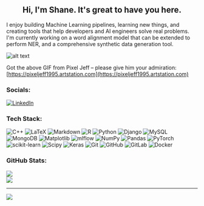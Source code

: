<h2 style="text-align:center;"> Hi, I'm Shane. It's great to have you here. </h2>
I enjoy building Machine Learning pipelines, learning new things, and creating tools that help developers and AI engineers solve real problems.
I'm currently working on a word alignment model that can be extended to perform NER, and a comprehensive synthetic data generation tool.

![alt text](https://cdna.artstation.com/p/assets/images/images/060/460/880/original/pixel-jeff-chill-mario-2023-2.gif?1678633376)

Got the above GIF from Pixel Jeff – please give him your admiration: [https://pixeljeff1995.artstation.com](https://pixeljeff1995.artstation.com)

### Socials:
[![LinkedIn](https://img.shields.io/badge/LinkedIn-%230077B5.svg?logo=linkedin&logoColor=white)](https://linkedin.com/in/www.linkedin.com/in/shane-bharathan) 

### Tech Stack:
![C++](https://img.shields.io/badge/c++-%2300599C.svg?style=for-the-badge&logo=c%2B%2B&logoColor=white) ![LaTeX](https://img.shields.io/badge/latex-%23008080.svg?style=for-the-badge&logo=latex&logoColor=white) ![Markdown](https://img.shields.io/badge/markdown-%23000000.svg?style=for-the-badge&logo=markdown&logoColor=white) ![R](https://img.shields.io/badge/r-%23276DC3.svg?style=for-the-badge&logo=r&logoColor=white) ![Python](https://img.shields.io/badge/python-3670A0?style=for-the-badge&logo=python&logoColor=ffdd54) ![Django](https://img.shields.io/badge/django-%23092E20.svg?style=for-the-badge&logo=django&logoColor=white) ![MySQL](https://img.shields.io/badge/mysql-4479A1.svg?style=for-the-badge&logo=mysql&logoColor=white) ![MongoDB](https://img.shields.io/badge/MongoDB-%234ea94b.svg?style=for-the-badge&logo=mongodb&logoColor=white) ![Matplotlib](https://img.shields.io/badge/Matplotlib-%23ffffff.svg?style=for-the-badge&logo=Matplotlib&logoColor=black) ![mlflow](https://img.shields.io/badge/mlflow-%23d9ead3.svg?style=for-the-badge&logo=numpy&logoColor=blue) ![NumPy](https://img.shields.io/badge/numpy-%23013243.svg?style=for-the-badge&logo=numpy&logoColor=white) ![Pandas](https://img.shields.io/badge/pandas-%23150458.svg?style=for-the-badge&logo=pandas&logoColor=white) ![PyTorch](https://img.shields.io/badge/PyTorch-%23EE4C2C.svg?style=for-the-badge&logo=PyTorch&logoColor=white) ![scikit-learn](https://img.shields.io/badge/scikit--learn-%23F7931E.svg?style=for-the-badge&logo=scikit-learn&logoColor=white) ![Scipy](https://img.shields.io/badge/SciPy-%230C55A5.svg?style=for-the-badge&logo=scipy&logoColor=%white) ![Keras](https://img.shields.io/badge/Keras-%23D00000.svg?style=for-the-badge&logo=Keras&logoColor=white) ![Git](https://img.shields.io/badge/git-%23F05033.svg?style=for-the-badge&logo=git&logoColor=white) ![GitHub](https://img.shields.io/badge/github-%23121011.svg?style=for-the-badge&logo=github&logoColor=white) ![GitLab](https://img.shields.io/badge/gitlab-%23181717.svg?style=for-the-badge&logo=gitlab&logoColor=white) ![Docker](https://img.shields.io/badge/docker-%230db7ed.svg?style=for-the-badge&logo=docker&logoColor=white)

<!-- ![JavaScript](https://img.shields.io/badge/javascript-%23323330.svg?style=for-the-badge&logo=javascript&logoColor=%23F7DF1E) -->
<!-- ![Postgres](https://img.shields.io/badge/postgres-%23316192.svg?style=for-the-badge&logo=postgresql&logoColor=white) -->
<!-- ![Lua](https://img.shields.io/badge/lua-%232C2D72.svg?style=for-the-badge&logo=lua&logoColor=white) -->

### GitHub Stats:
![](https://github-readme-stats.vercel.app/api?username=frznprograms&theme=rose_pine&hide_border=false&include_all_commits=true&count_private=true)<br/>
![](https://nirzak-streak-stats.vercel.app/?user=frznprograms&theme=rose_pine&hide_border=false)<br/>
<!-- ![](https://github-readme-stats.vercel.app/api/top-langs/?username=frznprograms&theme=rose_pine&hide_border=false&include_all_commits=true&count_private=true&layout=compact) -->

---
[![](https://visitcount.itsvg.in/api?id=frznprograms&icon=2&color=12)](https://visitcount.itsvg.in)

<!-- Proudly created with GPRM ( https://gprm.itsvg.in ) -->
